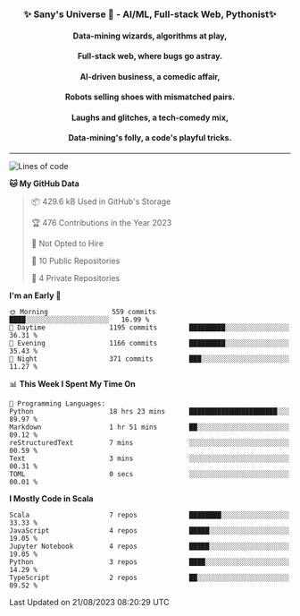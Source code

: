 <p align="center">
  <h3 align="center">✨ Sany's Universe 🤖 - AI/ML, Full-stack Web, Pythonist✨</h3>
  <h4 align="center">Data-mining wizards, algorithms at play,</h4>
  <h4 align="center">Full-stack web, where bugs go astray.</h4>
  <h4 align="center">AI-driven business, a comedic affair,</h4>
  <h4 align="center">Robots selling shoes with mismatched pairs.</h4>
  <h4 align="center">Laughs and glitches, a tech-comedy mix,</h4>
  <h4 align="center">Data-mining's folly, a code's playful tricks.</h4>
  <hr>
</p>

<!--START_SECTION:waka-->
![Lines of code](https://img.shields.io/badge/From%20Hello%20World%20I%27ve%20Written-7.0%20million%20lines%20of%20code-blue)

**🐱 My GitHub Data** 

> 📦 429.6 kB Used in GitHub's Storage 
 > 
> 🏆 476 Contributions in the Year 2023
 > 
> 🚫 Not Opted to Hire
 > 
> 📜 10 Public Repositories 
 > 
> 🔑 4 Private Repositories 
 > 
**I'm an Early 🐤** 

```text
🌞 Morning                559 commits         ████░░░░░░░░░░░░░░░░░░░░░   16.99 % 
🌆 Daytime                1195 commits        █████████░░░░░░░░░░░░░░░░   36.31 % 
🌃 Evening                1166 commits        █████████░░░░░░░░░░░░░░░░   35.43 % 
🌙 Night                  371 commits         ███░░░░░░░░░░░░░░░░░░░░░░   11.27 % 
```


📊 **This Week I Spent My Time On** 

```text
💬 Programming Languages: 
Python                   18 hrs 23 mins      ██████████████████████░░░   89.97 % 
Markdown                 1 hr 51 mins        ██░░░░░░░░░░░░░░░░░░░░░░░   09.12 % 
reStructuredText         7 mins              ░░░░░░░░░░░░░░░░░░░░░░░░░   00.59 % 
Text                     3 mins              ░░░░░░░░░░░░░░░░░░░░░░░░░   00.31 % 
TOML                     0 secs              ░░░░░░░░░░░░░░░░░░░░░░░░░   00.01 % 
```

**I Mostly Code in Scala** 

```text
Scala                    7 repos             ████████░░░░░░░░░░░░░░░░░   33.33 % 
JavaScript               4 repos             █████░░░░░░░░░░░░░░░░░░░░   19.05 % 
Jupyter Notebook         4 repos             █████░░░░░░░░░░░░░░░░░░░░   19.05 % 
Python                   3 repos             ████░░░░░░░░░░░░░░░░░░░░░   14.29 % 
TypeScript               2 repos             ██░░░░░░░░░░░░░░░░░░░░░░░   09.52 % 
```




 Last Updated on 21/08/2023 08:20:29 UTC
<!--END_SECTION:waka-->

<!--
**SanyHe/SanyHe** is a ✨ _special_ ✨ repository because its `README.md` (this file) appears on your GitHub profile.

Here are some ideas to get you started:

- 🔭 I’m currently working on ...
- 🌱 I’m currently learning ...
- 👯 I’m looking to collaborate on ...
- 🤔 I’m looking for help with ...
- 💬 Ask me about ...
- 📫 How to reach me: ...
- 😄 Pronouns: ...
- ⚡ Fun fact: ...
-->
